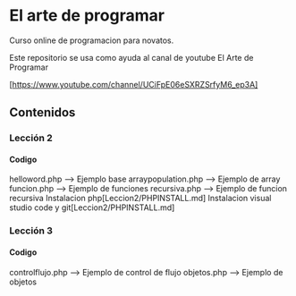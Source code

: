 # El arte de programar

Curso online de programacion para novatos.

Este repositorio se usa como ayuda al canal de youtube El Arte de Programar

[https://www.youtube.com/channel/UCiFpE06eSXRZSrfyM6_ep3A]

## Contenidos

### Lección 2

#### Codigo

helloword.php --> Ejemplo base
arraypopulation.php --> Ejemplo de array
funcion.php --> Ejemplo de funciones
recursiva.php --> Ejemplo de funcion recursiva
Instalacion php[Leccion2/PHPINSTALL.md]
Instalacion visual studio code y git[Leccion2/PHPINSTALL.md]

### Lección 3

#### Codigo

controlflujo.php --> Ejemplo de control de flujo
objetos.php --> Ejemplo de objetos